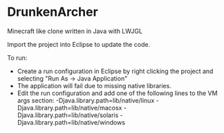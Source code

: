 DrunkenArcher
=============

Minecraft like clone written in Java with LWJGL

Import the project into Eclipse to update the code.

To run:
 - Create a run configuration in Eclipse by right clicking the project and selecting "Run As -> Java Application"
 - The application will fail due to missing native libraries.
 - Edit the run configuration and add one of the following lines to the VM args section:
    -Djava.library.path=lib/native/linux
    -Djava.library.path=lib/native/macosx
    -Djava.library.path=lib/native/solaris
    -Djava.library.path=lib/native/windows
